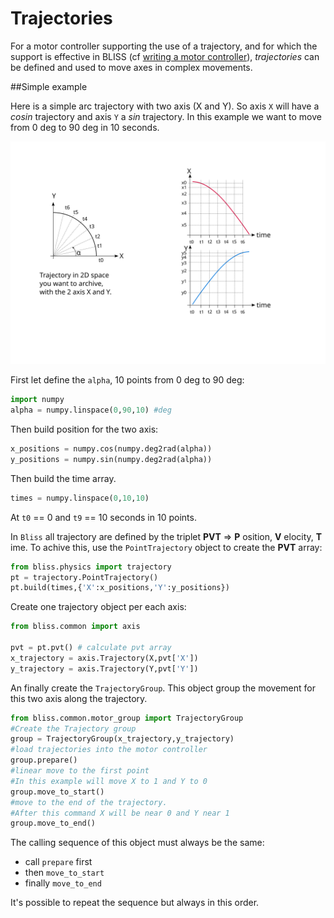 # Trajectories

For a motor controller supporting the use of a trajectory, and for
which the support is effective in BLISS (cf
[writing a motor controller](dev_write_motctrl.md#trajectory-motion)),
*trajectories* can be defined and used to move axes in complex
movements.

##Simple example

Here is a simple arc trajectory with two axis (X and Y). So axis `X`
will have a *cosin* trajectory and axis `Y` a *sin* trajectory.  In
this example we want to move from 0 deg to 90 deg in 10 seconds.

![Arc trajectory](img/simple_traj.svg)

First let define the `alpha`, 10 points from 0 deg to 90 deg:

```python
import numpy
alpha = numpy.linspace(0,90,10) #deg
```

Then build position for the two axis:

```python
x_positions = numpy.cos(numpy.deg2rad(alpha))
y_positions = numpy.sin(numpy.deg2rad(alpha))
```

Then build the time array.

```python
times = numpy.linspace(0,10,10)
```

At `t0` == 0 and `t9` == 10 seconds in 10 points.
 
In `Bliss` all trajectory are defined by the triplet **PVT** =>
**P** osition,  **V** elocity, **T** ime. To achive this, use
the `PointTrajectory` object to create the **PVT** array:

```python
from bliss.physics import trajectory
pt = trajectory.PointTrajectory()
pt.build(times,{'X':x_positions,'Y':y_positions})
```

Create one trajectory object per each axis:

```python
from bliss.common import axis

pvt = pt.pvt() # calculate pvt array
x_trajectory = axis.Trajectory(X,pvt['X'])
y_trajectory = axis.Trajectory(Y,pvt['Y'])
```

An finally create the `TrajectoryGroup`. This object group the
movement for this two axis along the trajectory. 

```python
from bliss.common.motor_group import TrajectoryGroup
#Create the Trajectory group
group = TrajectoryGroup(x_trajectory,y_trajectory)
#load trajectories into the motor controller
group.prepare()
#linear move to the first point
#In this example will move X to 1 and Y to 0
group.move_to_start()
#move to the end of the trajectory.
#After this command X will be near 0 and Y near 1
group.move_to_end()
```

The calling sequence of this object must always be the same:

* call `prepare` first
* then `move_to_start`
* finally `move_to_end`

It's possible to repeat the sequence but always in this order.
